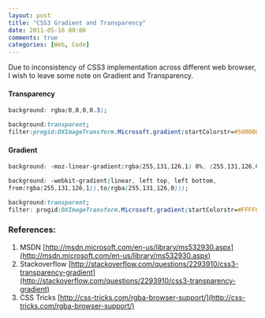 ```yaml
---
layout: post
title: "CSS3 Gradient and Transparency"
date: 2011-05-16 00:00
comments: true
categories: [Web, Code]
---
```

Due to inconsistency of CSS3 implementation across different web browser, I wish to leave some note on Gradient and Transparency.

#### Transparency
``` css Mozilla and Webkit based
background: rgba(0,0,0,0.3);
```
``` css IE based
background:transparent;
filter:progid:DXImageTransform.Microsoft.gradient(startColorstr=#50000000,endColorstr=#50000000);
```

#### Gradient
``` css Mozilla based
background: -moz-linear-gradient(rgba(255,131,126,1) 0%, (255,131,126,0) 95%;
```
``` css Webkit based
background: -webkit-gradient(linear, left top, left bottom, 
from(rgba(255,131,126,1)),to(rgba(255,131,126,0)));
```
``` css IE based
background:transparent;
filter: progid:DXImageTransform.Microsoft.gradient(startColorstr=#FFFF837E, endColorstr=#00FF837E);
```

### References:
1. MSDN [http://msdn.microsoft.com/en-us/library/ms532930.aspx](http://msdn.microsoft.com/en-us/library/ms532930.aspx)
2. Stackoverflow [http://stackoverflow.com/questions/2293910/css3-transparency-gradient](http://stackoverflow.com/questions/2293910/css3-transparency-gradient)
3. CSS Tricks [http://css-tricks.com/rgba-browser-support/](http://css-tricks.com/rgba-browser-support/)